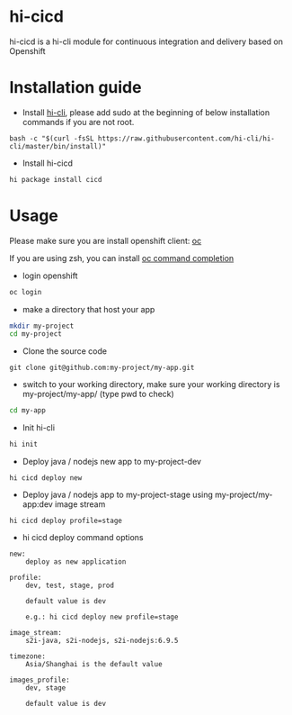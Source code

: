 # hi-cicd 
hi-cicd is a hi-cli module for continuous integration and delivery based on Openshift

# Installation guide

* Install [hi-cli](https://github.com/hi-cli/hi-cli), please add sudo at the beginning of below installation commands if you are not root.
```
bash -c "$(curl -fsSL https://raw.githubusercontent.com/hi-cli/hi-cli/master/bin/install)"
```
* Install hi-cicd
```bash
hi package install cicd
```

# Usage

Please make sure you are install openshift client: [oc](https://github.com/openshift/origin/releases)

If you are using zsh, you can install [oc command completion](https://github.com/chmouel/oh-my-zsh-openshift)

* login openshift
```bash
oc login
```

* make a directory that host your app
```bash
mkdir my-project
cd my-project
```

* Clone the source code
```
git clone git@github.com:my-project/my-app.git
```

* switch to your working directory, make sure your working directory is my-project/my-app/ (type pwd to check)
```bash
cd my-app
```

* Init hi-cli
```bash
hi init
``` 

* Deploy java / nodejs new app to my-project-dev
```
hi cicd deploy new
```

* Deploy java / nodejs app to my-project-stage using my-project/my-app:dev image stream
```
hi cicd deploy profile=stage
```

* hi cicd deploy command options
```
new:
    deploy as new application

profile:
    dev, test, stage, prod

    default value is dev

    e.g.: hi cicd deploy new profile=stage

image_stream:
    s2i-java, s2i-nodejs, s2i-nodejs:6.9.5

timezone:
    Asia/Shanghai is the default value

images_profile:
    dev, stage

    default value is dev
```